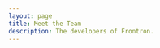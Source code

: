 ```yaml
---
layout: page
title: Meet the Team
description: The developers of Frontron.
---
```


<script setup>
import {
  VPTeamPage,
  VPTeamPageTitle,
  VPTeamPageSection,
  VPTeamMembers
} from 'vitepress/theme'
import { core } from './_data/team'
</script>

<VPTeamPage>
  <VPTeamPageTitle>
    <template #title>Meet the Team</template>
    <template #lead>
      The developers of Frontron.
    </template>
  </VPTeamPageTitle>
  <VPTeamMembers :members="core" />
</VPTeamPage>
